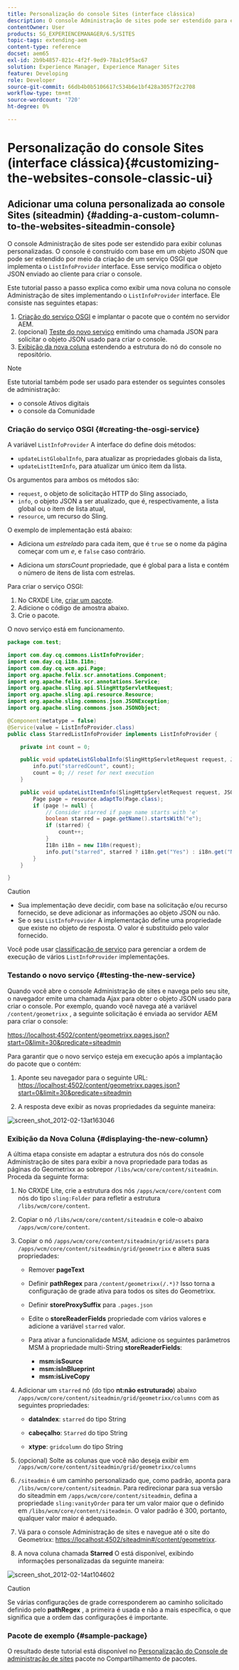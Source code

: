 ```yaml
---
title: Personalização do console Sites (interface clássica)
description: O console Administração de sites pode ser estendido para exibir colunas personalizadas
contentOwner: User
products: SG_EXPERIENCEMANAGER/6.5/SITES
topic-tags: extending-aem
content-type: reference
docset: aem65
exl-id: 2b9b4857-821c-4f2f-9ed9-78a1c9f5ac67
solution: Experience Manager, Experience Manager Sites
feature: Developing
role: Developer
source-git-commit: 66db4b0b5106617c534b6e1bf428a3057f2c2708
workflow-type: tm+mt
source-wordcount: '720'
ht-degree: 0%

---
```


# Personalização do console Sites (interface clássica){#customizing-the-websites-console-classic-ui}

## Adicionar uma coluna personalizada ao console Sites (siteadmin) {#adding-a-custom-column-to-the-websites-siteadmin-console}

O console Administração de sites pode ser estendido para exibir colunas personalizadas. O console é construído com base em um objeto JSON que pode ser estendido por meio da criação de um serviço OSGI que implementa o `ListInfoProvider` interface. Esse serviço modifica o objeto JSON enviado ao cliente para criar o console.

Este tutorial passo a passo explica como exibir uma nova coluna no console Administração de sites implementando o `ListInfoProvider` interface. Ele consiste nas seguintes etapas:

1. [Criação do serviço OSGI](#creating-the-osgi-service) e implantar o pacote que o contém no servidor AEM.
1. (opcional) [Teste do novo serviço](#testing-the-new-service) emitindo uma chamada JSON para solicitar o objeto JSON usado para criar o console.
1. [Exibição da nova coluna](#displaying-the-new-column) estendendo a estrutura do nó do console no repositório.

>[!NOTE]
>
>Este tutorial também pode ser usado para estender os seguintes consoles de administração:
>
>* o console Ativos digitais
>* o console da Comunidade
>

### Criação do serviço OSGI {#creating-the-osgi-service}

A variável `ListInfoProvider` A interface do define dois métodos:

* `updateListGlobalInfo`, para atualizar as propriedades globais da lista,
* `updateListItemInfo`, para atualizar um único item da lista.

Os argumentos para ambos os métodos são:

* `request`, o objeto de solicitação HTTP do Sling associado,
* `info`, o objeto JSON a ser atualizado, que é, respectivamente, a lista global ou o item de lista atual,
* `resource`, um recurso do Sling.

O exemplo de implementação está abaixo:

* Adiciona um *estrelado* para cada item, que é `true` se o nome da página começar com um *e*, e `false` caso contrário.

* Adiciona um *starsCount* propriedade, que é global para a lista e contém o número de itens de lista com estrelas.

Para criar o serviço OSGI:

1. No CRXDE Lite, [criar um pacote](/help/sites-developing/developing-with-crxde-lite.md#managing-a-bundle).
1. Adicione o código de amostra abaixo.
1. Crie o pacote.

O novo serviço está em funcionamento.

```java
package com.test;

import com.day.cq.commons.ListInfoProvider;
import com.day.cq.i18n.I18n;
import com.day.cq.wcm.api.Page;
import org.apache.felix.scr.annotations.Component;
import org.apache.felix.scr.annotations.Service;
import org.apache.sling.api.SlingHttpServletRequest;
import org.apache.sling.api.resource.Resource;
import org.apache.sling.commons.json.JSONException;
import org.apache.sling.commons.json.JSONObject;

@Component(metatype = false)
@Service(value = ListInfoProvider.class)
public class StarredListInfoProvider implements ListInfoProvider {

    private int count = 0;

    public void updateListGlobalInfo(SlingHttpServletRequest request, JSONObject info, Resource resource) throws JSONException {
        info.put("starredCount", count);
        count = 0; // reset for next execution
    }

    public void updateListItemInfo(SlingHttpServletRequest request, JSONObject info, Resource resource) throws JSONException {
        Page page = resource.adaptTo(Page.class);
        if (page != null) {
            // Consider starred if page name starts with 'e'
            boolean starred = page.getName().startsWith("e");
            if (starred) {
                count++;
            }
            I18n i18n = new I18n(request);
            info.put("starred", starred ? i18n.get("Yes") : i18n.get("No"));
        }
    }

}
```

>[!CAUTION]
>
>* Sua implementação deve decidir, com base na solicitação e/ou recurso fornecido, se deve adicionar as informações ao objeto JSON ou não.
>* Se o seu `ListInfoProvider` A implementação define uma propriedade que existe no objeto de resposta. O valor é substituído pelo valor fornecido.
>
>  Você pode usar [classificação de serviço](https://docs.osgi.org/javadoc/r2/org/osgi/framework/Constants.html#SERVICE_RANKING) para gerenciar a ordem de execução de vários `ListInfoProvider` implementações.

### Testando o novo serviço {#testing-the-new-service}

Quando você abre o console Administração de sites e navega pelo seu site, o navegador emite uma chamada Ajax para obter o objeto JSON usado para criar o console. Por exemplo, quando você navega até a variável `/content/geometrixx` , a seguinte solicitação é enviada ao servidor AEM para criar o console:

[https://localhost:4502/content/geometrixx.pages.json?start=0&amp;limit=30&amp;predicate=siteadmin](https://localhost:4502/content/geometrixx.pages.json?start=0&amp;limit=30&amp;predicate=siteadmin)

Para garantir que o novo serviço esteja em execução após a implantação do pacote que o contém:

1. Aponte seu navegador para o seguinte URL:
   [https://localhost:4502/content/geometrixx.pages.json?start=0&amp;limit=30&amp;predicate=siteadmin](https://localhost:4502/content/geometrixx.pages.json?start=0&amp;limit=30&amp;predicate=siteadmin)

1. A resposta deve exibir as novas propriedades da seguinte maneira:

![screen_shot_2012-02-13at163046](assets/screen_shot_2012-02-13at163046.png)

### Exibição da Nova Coluna {#displaying-the-new-column}

A última etapa consiste em adaptar a estrutura dos nós do console Administração de sites para exibir a nova propriedade para todas as páginas do Geometrixx ao sobrepor `/libs/wcm/core/content/siteadmin`. Proceda da seguinte forma:

1. No CRXDE Lite, crie a estrutura dos nós `/apps/wcm/core/content` com nós do tipo `sling:Folder` para refletir a estrutura `/libs/wcm/core/content`.

1. Copiar o nó `/libs/wcm/core/content/siteadmin` e cole-o abaixo `/apps/wcm/core/content`.

1. Copiar o nó `/apps/wcm/core/content/siteadmin/grid/assets` para `/apps/wcm/core/content/siteadmin/grid/geometrixx` e altera suas propriedades:

   * Remover **pageText**

   * Definir **pathRegex** para `/content/geometrixx(/.*)?`
Isso torna a configuração de grade ativa para todos os sites do Geometrixx.

   * Definir **storeProxySuffix** para `.pages.json`

   * Edite o **storeReaderFields** propriedade com vários valores e adicione a variável `starred` valor.

   * Para ativar a funcionalidade MSM, adicione os seguintes parâmetros MSM à propriedade multi-String **storeReaderFields**:

      * **msm:isSource**
      * **msm:isInBlueprint**
      * **msm:isLiveCopy**

1. Adicionar um `starred` nó (do tipo **nt:não estruturado**) abaixo `/apps/wcm/core/content/siteadmin/grid/geometrixx/columns` com as seguintes propriedades:

   * **dataIndex**: `starred` do tipo String

   * **cabeçalho**: `Starred` do tipo String

   * **xtype**: `gridcolumn` do tipo String

1. (opcional) Solte as colunas que você não deseja exibir em `/apps/wcm/core/content/siteadmin/grid/geometrixx/columns`

1. `/siteadmin` é um caminho personalizado que, como padrão, aponta para `/libs/wcm/core/content/siteadmin`.
Para redirecionar para sua versão do siteadmin em `/apps/wcm/core/content/siteadmin`, defina a propriedade `sling:vanityOrder` para ter um valor maior que o definido em `/libs/wcm/core/content/siteadmin`. O valor padrão é 300, portanto, qualquer valor maior é adequado.

1. Vá para o console Administração de sites e navegue até o site do Geometrixx:
   [https://localhost:4502/siteadmin#/content/geometrixx](https://localhost:4502/siteadmin#/content/geometrixx).

1. A nova coluna chamada **Starred** O está disponível, exibindo informações personalizadas da seguinte maneira:

![screen_shot_2012-02-14at104602](assets/screen_shot_2012-02-14at104602.png)

>[!CAUTION]
>
>Se várias configurações de grade corresponderem ao caminho solicitado definido pelo **pathRegex** , a primeira é usada e não a mais específica, o que significa que a ordem das configurações é importante.

### Pacote de exemplo {#sample-package}

O resultado deste tutorial está disponível no [Personalização do Console de administração de sites](https://localhost:4502/crx/packageshare/index.html/content/marketplace/marketplaceProxy.html?packagePath=/content/companies/public/adobe/packages/helper/customizing-siteadmin) pacote no Compartilhamento de pacotes.
